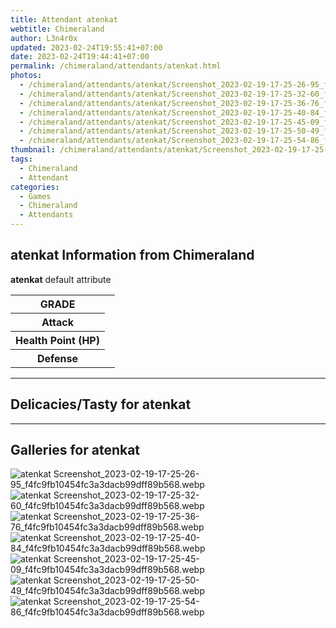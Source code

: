 ```yaml
---
title: Attendant atenkat
webtitle: Chimeraland
author: L3n4r0x
updated: 2023-02-24T19:55:41+07:00
date: 2023-02-24T19:44:41+07:00
permalink: /chimeraland/attendants/atenkat.html
photos:
  - /chimeraland/attendants/atenkat/Screenshot_2023-02-19-17-25-26-95_f4fc9fb10454fc3a3dacb99dff89b568.webp
  - /chimeraland/attendants/atenkat/Screenshot_2023-02-19-17-25-32-60_f4fc9fb10454fc3a3dacb99dff89b568.webp
  - /chimeraland/attendants/atenkat/Screenshot_2023-02-19-17-25-36-76_f4fc9fb10454fc3a3dacb99dff89b568.webp
  - /chimeraland/attendants/atenkat/Screenshot_2023-02-19-17-25-40-84_f4fc9fb10454fc3a3dacb99dff89b568.webp
  - /chimeraland/attendants/atenkat/Screenshot_2023-02-19-17-25-45-09_f4fc9fb10454fc3a3dacb99dff89b568.webp
  - /chimeraland/attendants/atenkat/Screenshot_2023-02-19-17-25-50-49_f4fc9fb10454fc3a3dacb99dff89b568.webp
  - /chimeraland/attendants/atenkat/Screenshot_2023-02-19-17-25-54-86_f4fc9fb10454fc3a3dacb99dff89b568.webp
thumbnail: /chimeraland/attendants/atenkat/Screenshot_2023-02-19-17-25-26-95_f4fc9fb10454fc3a3dacb99dff89b568.webp
tags:
  - Chimeraland
  - Attendant
categories:
  - Games
  - Chimeraland
  - Attendants
---
```


<section id="bootstrap-wrapper"><link rel="stylesheet" href="https://rawcdn.githack.com/dimaslanjaka/Web-Manajemen/bb6505ea081a75a7c845f65fb9d939276931c82f/css/bootstrap-4.5-wrapper.css"/><h2>atenkat Information from Chimeraland</h2><p><b>atenkat</b> default attribute <table><tr><th>GRADE</th><td></td></tr><tr><th>Attack</th><td></td></tr><tr><th>Health Point (HP)</th><td></td></tr><tr><th>Defense</th><td></td></tr></table></p><hr/><h2>Delicacies/Tasty for atenkat</h2><hr/><div id="gallery"><h2>Galleries for atenkat</h2><div class="row"><div class="col-lg-6 col-12"><img src="/chimeraland/attendants/atenkat/Screenshot_2023-02-19-17-25-26-95_f4fc9fb10454fc3a3dacb99dff89b568.webp" alt="atenkat Screenshot_2023-02-19-17-25-26-95_f4fc9fb10454fc3a3dacb99dff89b568.webp"/></div><div class="col-lg-6 col-12"><img src="/chimeraland/attendants/atenkat/Screenshot_2023-02-19-17-25-32-60_f4fc9fb10454fc3a3dacb99dff89b568.webp" alt="atenkat Screenshot_2023-02-19-17-25-32-60_f4fc9fb10454fc3a3dacb99dff89b568.webp"/></div><div class="col-lg-6 col-12"><img src="/chimeraland/attendants/atenkat/Screenshot_2023-02-19-17-25-36-76_f4fc9fb10454fc3a3dacb99dff89b568.webp" alt="atenkat Screenshot_2023-02-19-17-25-36-76_f4fc9fb10454fc3a3dacb99dff89b568.webp"/></div><div class="col-lg-6 col-12"><img src="/chimeraland/attendants/atenkat/Screenshot_2023-02-19-17-25-40-84_f4fc9fb10454fc3a3dacb99dff89b568.webp" alt="atenkat Screenshot_2023-02-19-17-25-40-84_f4fc9fb10454fc3a3dacb99dff89b568.webp"/></div><div class="col-lg-6 col-12"><img src="/chimeraland/attendants/atenkat/Screenshot_2023-02-19-17-25-45-09_f4fc9fb10454fc3a3dacb99dff89b568.webp" alt="atenkat Screenshot_2023-02-19-17-25-45-09_f4fc9fb10454fc3a3dacb99dff89b568.webp"/></div><div class="col-lg-6 col-12"><img src="/chimeraland/attendants/atenkat/Screenshot_2023-02-19-17-25-50-49_f4fc9fb10454fc3a3dacb99dff89b568.webp" alt="atenkat Screenshot_2023-02-19-17-25-50-49_f4fc9fb10454fc3a3dacb99dff89b568.webp"/></div><div class="col-lg-6 col-12"><img src="/chimeraland/attendants/atenkat/Screenshot_2023-02-19-17-25-54-86_f4fc9fb10454fc3a3dacb99dff89b568.webp" alt="atenkat Screenshot_2023-02-19-17-25-54-86_f4fc9fb10454fc3a3dacb99dff89b568.webp"/></div></div></div></section>